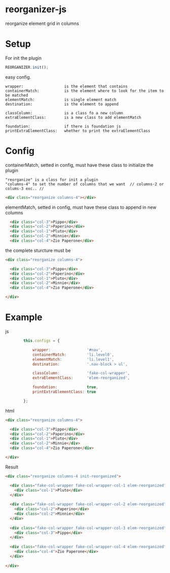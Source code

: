 # reorganizer-js
reorganize element grid in columns

# Setup

For init the plugin

``` javascript
REORGANIZER.init();
```

easy config.

``` 
wrapper:                  is the element that contains
containerMatch: 	      is the element where to look for the item to be matched
elementMatch: 	          is single element match
destination:              is the element to append

classColumn: 	          is a class fo a new column
extraElementClass:        is a new class to add elementMatch

foundation:               if there is foundation js
printExtraElementClass:   whether to print the extraElementClass
```

# Config

containerMatch, setted in config, must have these class to initialize the plugin

``` 
"reorganize" is a class for init a plugin
"columns-4" to set the number of columns that we want  // columns-2 or colums-3 exc.. //
``` 

``` html
<div class="reorganize columns-4"></div>
``` 

elementMatch, setted in config, must have these class to append in new columns

``` html
  <div class="col-3">Pippo</div>
  <div class="col-2">Paperino</div>
  <div class="col-1">Pluto</div>
  <div class="col-2">Minnie</div>
  <div class="col-4">Zio Paperone</div>
``` 

the complete sturcture must be

``` html
<div class="reorganize columns-4">

  <div class="col-3">Pippo</div>
  <div class="col-2">Paperino</div>
  <div class="col-1">Pluto</div>
  <div class="col-2">Minnie</div>
  <div class="col-4">Zio Paperone</div>

</div>
``` 

# Example

js
``` javascript
        this.configs = {

            wrapper: 		        '#nav',
            containerMatch: 	    'li.level0',
            elementMatch: 	        'li.level1',
            destination:            '.nav-block > ul',

            classColumn: 	        'fake-col-wrapper',
            extraElementClass:      'elem-reorganized',

            foundation:             true,
            printExtraElementClass: true

        };
```
html
``` html
<div class="reorganize columns-4">

  <div class="col-3">Pippo</div>
  <div class="col-2">Paperino</div>
  <div class="col-1">Pluto</div>
  <div class="col-2">Minnie</div>
  <div class="col-4">Zio Paperone</div>

</div>
``` 

Result

``` html
<div class="reorganize columns-4 init-reorganized">

  <div class="fake-col-wrapper fake-col-wrapper-col-1 elem-reorganized">
    <div class="col-1">Pluto</div>
  </div>
  
  <div class="fake-col-wrapper fake-col-wrapper-col-2 elem-reorganized">
    <div class="col-2">Paperino</div>
    <div class="col-2">Minnie</div>
  </div>
  
  <div class="fake-col-wrapper fake-col-wrapper-col-3 elem-reorganized">
    <div class="col-3">Pippo</div>
  </div>
  
  <div class="fake-col-wrapper fake-col-wrapper-col-4 elem-reorganized">
    <div class="col-4">Zio Paperone</div>
  </div>
  
</div>
``` 
